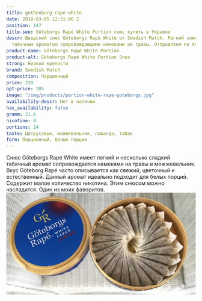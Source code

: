 ```yaml
---
title: gothenburg-rape-white
date: 2018-03-05 12:31:00 Z
position: 147
title-seo: Göteborgs Rapé White Portion снюс купить в Украине
descr: Шведский снюс Göteborgs Rapé White от Swedish Match. Легкий снюс с очень приятным
  табачным ароматом сопровождающими намеками на травы. Отправляем по Украине.
product-name: Göteborgs Rapé White Portion
product-alt: Göteborgs Rapé White Portion Snus
strong: Низкой крепости
brand: Swedish Match
composition: Порционный
price: 220
opt-price: 205
image: "/img/products/portion-white-rape-goteborgs.jpg"
availability-descr: Нет в наличии
has_availability: false
gramm: 21.6
nicotine: 8
portions: 24
taste: Цитрусовые, можжевельник, лаванда, табак
form: Порционный, белые порции
---
```


Снюс Göteborgs Rapé White имеет легкий и несколько сладкий табачный аромат сопровождается намеками на травы и можжевельник. Вкус Göteborg Rapé часто описывается как свежий, цветочный и естественный. Данный аромат идеально подходит для белых порций.<br>
Содержит малое количество никотина. Этим снюсом можно насладится. Один из моих фаворитов.
<img class="img-fluid" src="/img/products/more/gothenburg-snus.jpg" alt="Gothenburg Rapé White Portion Snus">